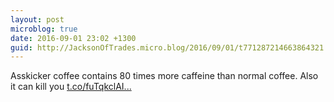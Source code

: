```yaml
---
layout: post
microblog: true
date: 2016-09-01 23:02 +1300
guid: http://JacksonOfTrades.micro.blog/2016/09/01/t771287214663864321.html
---
```

Asskicker coffee contains 80 times more caffeine than normal coffee. Also it can kill you [t.co/fuTqkclAI...](https://t.co/fuTqkclAIt)
